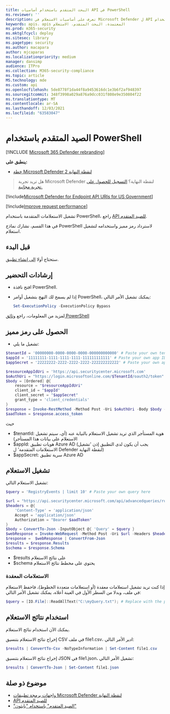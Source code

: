 ```yaml
---
title: البحث المتقدم باستخدام أساسيات API في PowerShell
ms.reviewer: ''
description: تعرف على أساسيات الاستعلام في Microsoft Defender ل API لنقطة النهاية، باستخدام PowerShell.
keywords: apis، apis المعتمدة، البحث المتقدم، الاستعلام
ms.prod: m365-security
ms.mktglfcycl: deploy
ms.sitesec: library
ms.pagetype: security
ms.author: macapara
author: mjcaparas
ms.localizationpriority: medium
manager: dansimp
audience: ITPro
ms.collection: M365-security-compliance
ms.topic: article
MS.technology: mde
ms.custom: api
ms.openlocfilehash: 5de8778f1da44f8a9453616dc1e3b6f2af948397
ms.sourcegitcommit: 348f3998a029a876a9dcc031f808e9e350804f22
ms.translationtype: MT
ms.contentlocale: ar-SA
ms.lasthandoff: 12/03/2021
ms.locfileid: "63583047"
---
```

# <a name="advanced-hunting-using-powershell"></a>الصيد المتقدم باستخدام PowerShell

[!INCLUDE [Microsoft 365 Defender rebranding](../../includes/microsoft-defender.md)]

**ينطبق على:** 
- [خطة Microsoft Defender لنقطة النهاية 2](https://go.microsoft.com/fwlink/p/?linkid=2154037)

> هل تريد تجربة Microsoft Defender لنقطة النهاية؟ [التسجيل للحصول على تجربة مجانية.](https://signup.microsoft.com/create-account/signup?products=7f379fee-c4f9-4278-b0a1-e4c8c2fcdf7e&ru=https://aka.ms/MDEp2OpenTrial?ocid=docs-wdatp-exposedapis-abovefoldlink)

[!include[Microsoft Defender for Endpoint API URIs for US Government](../../includes/microsoft-defender-api-usgov.md)]

[!include[Improve request performance](../../includes/improve-request-performance.md)]

تشغيل الاستعلامات المتقدمة باستخدام PowerShell، راجع [API للصيد المتقدم](run-advanced-query-api.md).

في هذا القسم، نشارك نماذج PowerShell لاسترداد رمز مميز واستخدامه لتشغيل استعلام.

## <a name="before-you-begin"></a>قبل البدء
ستحتاج أولا [إلى إنشاء تطبيق](apis-intro.md).

## <a name="preparation-instructions"></a>إرشادات التحضير

- افتح نافذة PowerShell.

- إذا لم يسمح لك النهج بتشغيل أوامر PowerShell، يمكنك تشغيل الأمر التالي:

  ```powershell
  Set-ExecutionPolicy -ExecutionPolicy Bypass
  ```

لمزيد من المعلومات، راجع [وثائق PowerShell](/powershell/module/microsoft.powershell.security/set-executionpolicy)

## <a name="get-token"></a>الحصول على رمز مميز

- تشغيل ما يلي:

```powershell
$tenantId = '00000000-0000-0000-0000-000000000000' # Paste your own tenant ID here
$appId = '11111111-1111-1111-1111-111111111111' # Paste your own app ID here
$appSecret = '22222222-2222-2222-2222-222222222222' # Paste your own app secret here

$resourceAppIdUri = 'https://api.securitycenter.microsoft.com'
$oAuthUri = "https://login.microsoftonline.com/$TenantId/oauth2/token"
$body = [Ordered] @{
    resource = "$resourceAppIdUri"
    client_id = "$appId"
    client_secret = "$appSecret"
    grant_type = 'client_credentials'
}
$response = Invoke-RestMethod -Method Post -Uri $oAuthUri -Body $body -ErrorAction Stop
$aadToken = $response.access_token
```

حيث
- $tenantId: هوية المستأجر الذي تريد تشغيل الاستعلام بالنيابة عنه (أي، سيتم تشغيل الاستعلام على بيانات هذا المستأجر)
- $appId: هويات تطبيق Azure AD (يجب أن يكون لدى التطبيق إذن 'تشغيل الاستعلامات المتقدمة' ل Defender لنقطة النهاية)
- $appSecret: سرية تطبيق Azure AD

## <a name="run-query"></a>تشغيل الاستعلام

تشغيل الاستعلام التالي:

```powershell
$query = 'RegistryEvents | limit 10' # Paste your own query here

$url = "https://api.securitycenter.microsoft.com/api/advancedqueries/run"
$headers = @{ 
    'Content-Type' = 'application/json'
    Accept = 'application/json'
    Authorization = "Bearer $aadToken" 
}
$body = ConvertTo-Json -InputObject @{ 'Query' = $query }
$webResponse = Invoke-WebRequest -Method Post -Uri $url -Headers $headers -Body $body -ErrorAction Stop
$response =  $webResponse | ConvertFrom-Json
$results = $response.Results
$schema = $response.Schema
```

- $results على نتائج الاستعلام
- $schema يحتوي على مخطط نتائج الاستعلام

### <a name="complex-queries"></a>الاستعلامات المعقدة

إذا كنت تريد تشغيل استعلامات معقدة (أو استعلامات متعددة الخطوط)، فاحفظ الاستعلام في ملف، وبدلا من السطر الأول في العينة أعلاه، يمكنك تشغيل الأمر التالي:

```powershell
$query = [IO.File]::ReadAllText("C:\myQuery.txt"); # Replace with the path to your file
```

## <a name="work-with-query-results"></a>استخدام نتائج الاستعلام

يمكنك الآن استخدام نتائج الاستعلام.

إخراج نتائج الاستعلام بتنسيق CSV في ملف file1.csv، ادير الأمر التالي:

```powershell
$results | ConvertTo-Csv -NoTypeInformation | Set-Content file1.csv
```

إخراج نتائج الاستعلام بتنسيق JSON في file1.json، تشغيل الأمر التالي:

```powershell
$results | ConvertTo-Json | Set-Content file1.json
```


## <a name="related-topic"></a>موضوع ذو صلة
- [واجهات برمجة تطبيقات Microsoft Defender لنقطة النهاية](apis-intro.md)
- [API للصيد المتقدم](run-advanced-query-api.md)
- ["الصيد المتقدم" باستخدام "بايثون"](run-advanced-query-sample-python.md)
